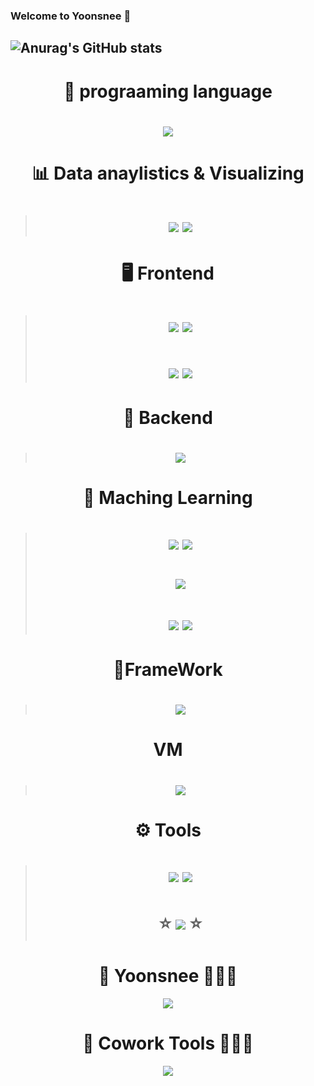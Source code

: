### Welcome to Yoonsnee 👋
 ![Anurag's GitHub stats](https://github-readme-stats.vercel.app/api?username=Yoonsnee&show_icons=true&theme=radical)
-------------------------------------------------------------------- 
<div align="center">
 

# 🔡 prograaming language
# <img src="https://img.shields.io/badge/python-3776AB?style=flat-square&logo=python&logoColor=white"/> 

# 📊 Data anaylistics & Visualizing
># <img src="https://img.shields.io/badge/plotly-3F4F75?style=flat-square&logo=plotly&logoColor=white"/> <img src="https://img.shields.io/badge/tableau-E97627?style=flat-square&logo=Tableau&logoColor=white"/> </br>

# 🖥 Frontend
> # <img src="https://img.shields.io/badge/JavaScript-F7DF1E?style=flat-square&logo=javascript&logoColor=white"/> <img src="https://img.shields.io/badge/Jquery-0769AD?style=flat-square&logo=Jquery&logoColor=white"/>
> # <img src="https://img.shields.io/badge/CSS-1572B6?style=flat-square&logo=CSS&logoColor=white"/>  <img src="https://img.shields.io/badge/React query-FF4154?style=flat-square&logo=React query&logoColor=white"/>

# 💾 Backend
> # <img src="https://img.shields.io/badge/mysql-4479A1?style=flat-square&logo=MySQL&logoColor=white"/> 


# 🤖 Maching Learning
> # <img src="https://img.shields.io/badge/pandas-150458?style=flat-square&logo=pandas&logoColor=white"/> <img src="https://img.shields.io/badge/numpy-013243?style=flat-square&logo=numpy&logoColor=white"/>
> # <img src="https://img.shields.io/badge/yolo-00FFFF?style=flat-square&logo=YOLO&logoColor=white"/>
> # <img src="https://img.shields.io/badge/tensorflow-FF6F00?style=flat-square&logo=tensorflow&logoColor=white"/> <img src="https://img.shields.io/badge/pytorch-EE4C2C?style=flat-square&logo=PyTorch&logoColor=white"/> 


# 🔨FrameWork
> # <img src="https://img.shields.io/badge/docker-2496ED?style=flat-square&logo=docker&logoColor=white"/> 

# VM
> # <img src="https://img.shields.io/badge/ubuntu-E95420?style=flat-square&logo=Ubuntu&logoColor=white"/>

# ⚙️ Tools
> # <img src="https://img.shields.io/badge/Google Colab-F9AB00?style=flat-square&logo=Google Colab&logoColor=white"/> <img src="https://img.shields.io/badge/Jupyter-F37626?style=flat-square&logo=Jupyter&logoColor=white"/> 
> # ⭐️ <img src="https://img.shields.io/badge/Visual Studio Code-007ACC?style=flat-square&logo=Visual Studio Code&logoColor=white"/> ⭐️



# 🥸 Yoonsnee 👩🏻‍💻
[<img src="https://img.shields.io/badge/velog-20C997?style=flat-square&logo=Velog&logoColor=white"/>]('https://velog.io/@yoonsnee_0303') 

# 🥸 Cowork Tools 👩🏻‍💻
[<img src="https://img.shields.io/badge/GitHub-181717?style=flat-square&logo=GitHub&logoColor=white"/>]('https://github.com/Yoonsnee')
</div>


 

